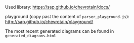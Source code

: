 Used library:
https://sap.github.io/chevrotain/docs/

playground (copy past the content of `parser_playground.js`):
http://sap.github.io/chevrotain/playground/


The most recent generated diagrams can be found in  `generated_diagrams.html`










